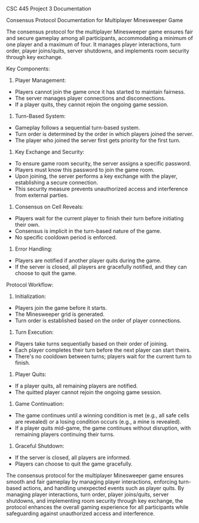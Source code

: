 CSC 445 Project 3 Documentation

Consensus Protocol Documentation for Multiplayer Minesweeper Game

The consensus protocol for the multiplayer Minesweeper game ensures fair and secure gameplay among all participants, accommodating a minimum of one player and a maximum of four. It manages player interactions, turn order, player joins/quits, server shutdowns, and implements room security through key exchange.

Key Components:

1. Player Management:

- Players cannot join the game once it has started to maintain fairness.
- The server manages player connections and disconnections.
- If a player quits, they cannot rejoin the ongoing game session.

1. Turn-Based System:

- Gameplay follows a sequential turn-based system.
- Turn order is determined by the order in which players joined the server.
- The player who joined the server first gets priority for the first turn.

1. Key Exchange and Security:

- To ensure game room security, the server assigns a specific password.
- Players must know this password to join the game room.
- Upon joining, the server performs a key exchange with the player, establishing a secure connection.
- This security measure prevents unauthorized access and interference from external parties.

1. Consensus on Cell Reveals:

- Players wait for the current player to finish their turn before initiating their own.
- Consensus is implicit in the turn-based nature of the game.
- No specific cooldown period is enforced.

1. Error Handling:

- Players are notified if another player quits during the game.
- If the server is closed, all players are gracefully notified, and they can choose to quit the game.

Protocol Workflow:

1. Initialization:

- Players join the game before it starts.
- The Minesweeper grid is generated.
- Turn order is established based on the order of player connections.

1. Turn Execution:

- Players take turns sequentially based on their order of joining.
- Each player completes their turn before the next player can start theirs.
- There's no cooldown between turns; players wait for the current turn to finish.

1. Player Quits:

- If a player quits, all remaining players are notified.
- The quitted player cannot rejoin the ongoing game session.

1. Game Continuation:

- The game continues until a winning condition is met (e.g., all safe cells are revealed) or a losing condition occurs (e.g., a mine is revealed).
- If a player quits mid-game, the game continues without disruption, with remaining players continuing their turns.

1. Graceful Shutdown:

- If the server is closed, all players are informed.
- Players can choose to quit the game gracefully.

The consensus protocol for the multiplayer Minesweeper game ensures smooth and fair gameplay by managing player interactions, enforcing turn-based actions, and handling unexpected events such as player quits. By managing player interactions, turn order, player joins/quits, server shutdowns, and implementing room security through key exchange, the protocol enhances the overall gaming experience for all participants while safeguarding against unauthorized access and interference.